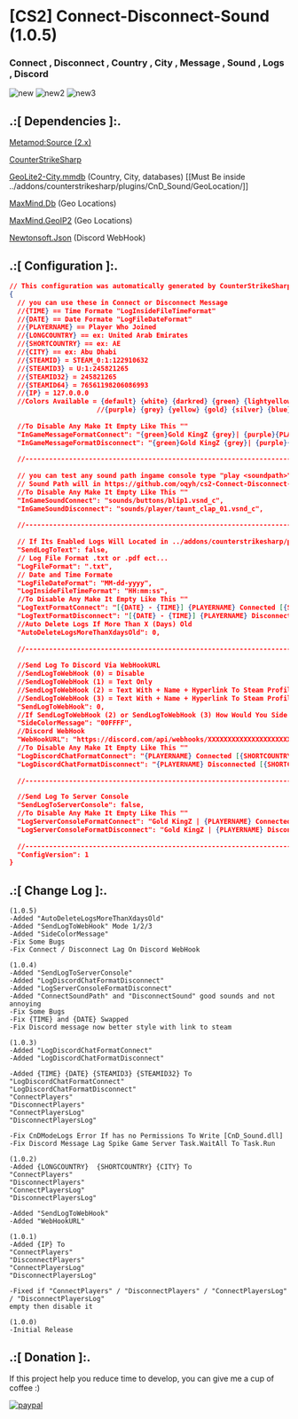 # [CS2] Connect-Disconnect-Sound (1.0.5)

### Connect , Disconnect , Country , City , Message , Sound , Logs , Discord

![new](https://github.com/oqyh/cs2-Connect-Disconnect-Sound/assets/48490385/d91ed87b-15f6-412e-bb82-e1262fa5573e)
![new2](https://github.com/oqyh/cs2-Connect-Disconnect-Sound/assets/48490385/2fc00ccb-0454-47ad-ab5c-0b9b1c2fd4fb)
![new3](https://github.com/oqyh/cs2-Connect-Disconnect-Sound/assets/48490385/f7af3325-7675-4103-ba78-2a7d681ba3c2)


## .:[ Dependencies ]:.
[Metamod:Source (2.x)](https://www.sourcemm.net/downloads.php/?branch=master)

[CounterStrikeSharp](https://github.com/roflmuffin/CounterStrikeSharp/releases)

[GeoLite2-City.mmdb](https://github.com/P3TERX/GeoLite.mmdb) (Country, City, databases) [[Must Be inside ../addons/counterstrikesharp/plugins/CnD_Sound/GeoLocation/]]

[MaxMind.Db](https://www.nuget.org/packages/MaxMind.Db) (Geo Locations)

[MaxMind.GeoIP2](https://www.nuget.org/packages/MaxMind.GeoIP2) (Geo Locations)

[Newtonsoft.Json](https://www.nuget.org/packages/Newtonsoft.Json) (Discord WebHook)



## .:[ Configuration ]:.
```json
// This configuration was automatically generated by CounterStrikeSharp for plugin 'CnD_Sound', at 2024/01/05 08:54:23
{
  // you can use these in Connect or Disconnect Message
  //{TIME} == Time Formate "LogInsideFileTimeFormat"
  //{DATE} == Date Formate "LogFileDateFormat"
  //{PLAYERNAME} == Player Who Joined
  //{LONGCOUNTRY} == ex: United Arab Emirates
  //{SHORTCOUNTRY} == ex: AE
  //{CITY} == ex: Abu Dhabi
  //{STEAMID} = STEAM_0:1:122910632
  //{STEAMID3} = U:1:245821265
  //{STEAMID32} = 245821265
  //{STEAMID64} = 76561198206086993
  //{IP} = 127.0.0.0
  //Colors Available = {default} {white} {darkred} {green} {lightyellow} {lightblue} {olive} {lime} {red} {lightpurple}
                      //{purple} {grey} {yellow} {gold} {silver} {blue} {darkblue} {bluegrey} {magenta} {lightred} {orange}
  
  //To Disable Any Make It Empty Like This ""
  "InGameMessageFormatConnect": "{green}Gold KingZ {grey}| {purple}{PLAYERNAME} {lime}Connected [{SHORTCOUNTRY} - {CITY}]",
  "InGameMessageFormatDisconnect": "{green}Gold KingZ {grey}| {purple}{PLAYERNAME} {red}Disconnected [{SHORTCOUNTRY} - {CITY}]",
  
  //-----------------------------------------------------------------------------------------
  
  // you can test any sound path ingame console type "play <soundpath>"
  // Sound Path will in https://github.com/oqyh/cs2-Connect-Disconnect-Sound/blob/main/sounds/sounds.txt
  //To Disable Any Make It Empty Like This ""
  "InGameSoundConnect": "sounds/buttons/blip1.vsnd_c",
  "InGameSoundDisconnect": "sounds/player/taunt_clap_01.vsnd_c",
  
  //-----------------------------------------------------------------------------------------
  
  // If Its Enabled Logs Will Located in ../addons/counterstrikesharp/plugins/CnD_Sound/logs/
  "SendLogToText": false,
  // Log File Format .txt or .pdf ect...
  "LogFileFormat": ".txt",
  // Date and Time Formate
  "LogFileDateFormat": "MM-dd-yyyy",
  "LogInsideFileTimeFormat": "HH:mm:ss",
  //To Disable Any Make It Empty Like This ""
  "LogTextFormatConnect": "[{DATE} - {TIME}] {PLAYERNAME} Connected [{SHORTCOUNTRY} - {CITY}] [{STEAMID} - {IP}]",
  "LogTextFormatDisconnect": "[{DATE} - {TIME}] {PLAYERNAME} Disconnected [{SHORTCOUNTRY} - {CITY}] [{STEAMID64}] [{STEAMID} - {IP}]",
  //Auto Delete Logs If More Than X (Days) Old
  "AutoDeleteLogsMoreThanXdaysOld": 0,
  
  //-----------------------------------------------------------------------------------------
  
  //Send Log To Discord Via WebHookURL
  //SendLogToWebHook (0) = Disable
  //SendLogToWebHook (1) = Text Only
  //SendLogToWebHook (2) = Text With + Name + Hyperlink To Steam Profile
  //SendLogToWebHook (3) = Text With + Name + Hyperlink To Steam Profile + Profile Picture
  "SendLogToWebHook": 0,
  //If SendLogToWebHook (2) or SendLogToWebHook (3) How Would You Side Color Message To Be Check (https://www.color-hex.com/) For Colors
  "SideColorMessage": "00FFFF",
  //Discord WebHook
  "WebHookURL": "https://discord.com/api/webhooks/XXXXXXXXXXXXXXXXXXXXXXXXXXXXXXXXXXXXXXXXXXXXXXXXXXXXXX",
  //To Disable Any Make It Empty Like This ""
  "LogDiscordChatFormatConnect": "{PLAYERNAME} Connected [{SHORTCOUNTRY} - {CITY}]",
  "LogDiscordChatFormatDisconnect": "{PLAYERNAME} Disconnected [{SHORTCOUNTRY} - {CITY}]",
  
  //-----------------------------------------------------------------------------------------

  //Send Log To Server Console
  "SendLogToServerConsole": false,
  //To Disable Any Make It Empty Like This ""
  "LogServerConsoleFormatConnect": "Gold KingZ | {PLAYERNAME} Connected [{SHORTCOUNTRY} - {CITY}]",
  "LogServerConsoleFormatDisconnect": "Gold KingZ | {PLAYERNAME} Disconnected [{SHORTCOUNTRY} - {CITY}]",
  
  //-----------------------------------------------------------------------------------------
  "ConfigVersion": 1
}
```


## .:[ Change Log ]:.
```
(1.0.5)
-Added "AutoDeleteLogsMoreThanXdaysOld"
-Added "SendLogToWebHook" Mode 1/2/3
-Added "SideColorMessage"
-Fix Some Bugs
-Fix Connect / Disconnect Lag On Discord WebHook

(1.0.4)
-Added "SendLogToServerConsole"
-Added "LogDiscordChatFormatDisconnect" 
-Added "LogServerConsoleFormatDisconnect"
-Added "ConnectSoundPath" and "DisconnectSound" good sounds and not annoying
-Fix Some Bugs
-Fix {TIME} and {DATE} Swapped
-Fix Discord message now better style with link to steam

(1.0.3)
-Added "LogDiscordChatFormatConnect"
-Added "LogDiscordChatFormatDisconnect" 

-Added {TIME} {DATE} {STEAMID3} {STEAMID32} To
"LogDiscordChatFormatConnect"
"LogDiscordChatFormatDisconnect" 
"ConnectPlayers"
"DisconnectPlayers"
"ConnectPlayersLog"
"DisconnectPlayersLog"

-Fix CnDModeLogs Error If has no Permissions To Write [CnD_Sound.dll]
-Fix Discord Message Lag Spike Game Server Task.WaitAll To Task.Run

(1.0.2)
-Added {LONGCOUNTRY}  {SHORTCOUNTRY} {CITY} To
"ConnectPlayers"
"DisconnectPlayers"
"ConnectPlayersLog"
"DisconnectPlayersLog"

-Added "SendLogToWebHook"
-Added "WebHookURL"

(1.0.1)
-Added {IP} To
"ConnectPlayers"
"DisconnectPlayers"
"ConnectPlayersLog"
"DisconnectPlayersLog"

-Fixed if "ConnectPlayers" / "DisconnectPlayers" / "ConnectPlayersLog" / "DisconnectPlayersLog"
empty then disable it

(1.0.0)
-Initial Release
```

## .:[ Donation ]:.

If this project help you reduce time to develop, you can give me a cup of coffee :)

[![paypal](https://www.paypalobjects.com/en_US/i/btn/btn_donateCC_LG.gif)](https://paypal.me/oQYh)
